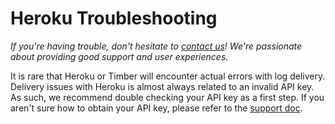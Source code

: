 # Heroku Troubleshooting

*If you're having trouble, don't hesitate to [contact us](mailto:support@timber.io)! We're passionate about providing good support and user experiences.*

It is rare that Heroku or Timber will encounter actual errors with log delivery. Delivery issues with Heroku is almost always related to an invalid API key. As such, we recommend double checking your API key as a first step. If you aren't sure how to obtain your API key, please refer to the [support doc](/app/applications/obtaining-your-api-key).
